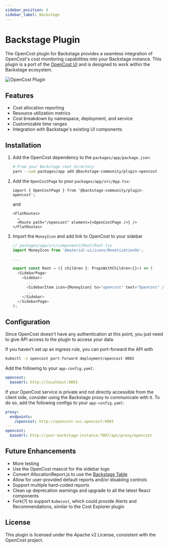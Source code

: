 ```yaml
---
sidebar_position: 4
sidebar_label: Backstage
---
```


# Backstage Plugin

The OpenCost plugin for Backstage provides a seamless integration of OpenCost's cost monitoring capabilities into your Backstage instance. This plugin is a port of the [OpenCost UI](https://github.com/opencost/opencost/tree/develop/ui) and is designed to work within the Backstage ecosystem.

![OpenCost Plugin](@site/static/img/backstage-opencost.png)

## Features

- Cost allocation reporting
- Resource utilization metrics
- Cost breakdown by namespace, deployment, and service
- Customizable time ranges
- Integration with Backstage's existing UI components

## Installation

1. Add the OpenCost dependency to the `packages/app/package.json`:
    ```sh
    # From your Backstage root directory
    yarn --cwd packages/app add @backstage-community/plugin-opencost
    ```

2. Add the `OpenCostPage` to your `packages/app/src/App.tsx`:

    ```tsx
    import { OpenCostPage } from '@backstage-community/plugin-opencost';
    ```

    and

    ```tsx
    <FlatRoutes>
      …
      <Route path="/opencost" element={<OpenCostPage />} />
    </FlatRoutes>
    ```

3. Import the `MoneyIcon` and add link to OpenCost to your sidebar

    ```typescript
    // packages/app/src/components/Root/Root.tsx
    import MoneyIcon from '@material-ui/icons/MonetizationOn';

    ...

    export const Root = ({ children }: PropsWithChildren<{}>) => (
      <SidebarPage>
        <Sidebar>
          ...
          <SidebarItem icon={MoneyIcon} to="opencost" text="OpenCost" />
          ...
        </Sidebar>
      </SidebarPage>
    );
    ```

## Configuration

Since OpenCost doesn't have any authentication at this point, you just need to give API access to the plugin to access your data.

If you haven't set up an ingress rule, you can port-forward the API with

```bash
kubectl -n opencost port-forward deployment/opencost 9003
```

Add the following to your `app-config.yaml`:

```yaml
opencost:
  baseUrl: http://localhost:9003
```

If your OpenCost service is private and not directly accessible from the client side, consider using the Backstage proxy to communicate with it. To do so, add the following configs to your `app-config.yaml`:

```yaml
proxy:
  endpoints:
    /opencost: http://opencost-svc.opencost:9003
---
opencost:
  baseUrl: http://your-backstage-instance:7007/api/proxy/opencost
```

## Future Enhancements

- More testing
- Use the OpenCost mascot for the sidebar logo
- Convert AllocationReport.js to use the [Backstage Table](https://backstage.io/storybook/?path=/story/data-display-table--default-table)
- Allow for user-provided default reports and/or disabling controls
- Support multiple hard-coded reports
- Clean up deprecation warnings and upgrade to all the latest React components
- Fork(?) to support `Kubecost`, which could provide Alerts and Recommendations, similar to the Cost Explorer plugin

## License

This plugin is licensed under the Apache v2 License, consistent with the OpenCost project. 
